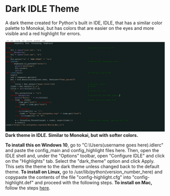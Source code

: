# Dark IDLE Theme
A dark theme created for Python's built in IDE, IDLE, that has a similar color palette to Monokai, but has colors that are easier on the eyes and more visible and a red highlight for errors.

![Sample picture of dark theme](Example.PNG)
<b>Dark theme in IDLE. Similar to Monokai, but with softer colors.</b>

<b>To install this on Windows 10</b>, go to "C:\Users\(username goes here)\.idlerc" and paste the config_main and config_highlight files here. Then, open the IDLE shell and, under the "Options" toolbar, open "Configure IDLE" and click on the "Highlights" tab. Select the "dark_theme" option and click Apply. This sets the theme to the dark theme unless changed back to the default theme. <b>To install on Linux,</b> go to /usr/lib/python(version_number_here) and copypaste the contents of the file "config-highlight.cfg" into "config-highlight.def" and proceed with the following steps. <b>To install on Mac,</b> follow the steps <a href="http://www.pythonnovice.com/2017/03/mac-pythons-idle-making-idle-your-own.html">here</a>.
